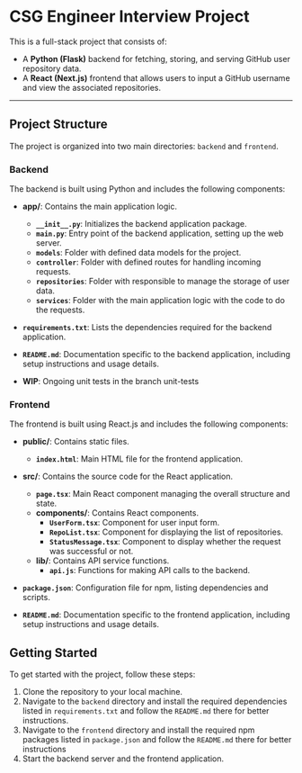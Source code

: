 # CSG Engineer Interview Project

This is a full-stack project that consists of:

- A **Python (Flask)** backend for fetching, storing, and serving GitHub user repository data.
- A **React (Next.js)** frontend that allows users to input a GitHub username and view the associated repositories.

---

## Project Structure

The project is organized into two main directories: `backend` and `frontend`.

### Backend

The backend is built using Python and includes the following components:

- **app/**: Contains the main application logic.
  - **`__init__.py`**: Initializes the backend application package.
  - **`main.py`**: Entry point of the backend application, setting up the web server.
  - **`models`**: Folder with defined data models for the project.
  - **`controller`**: Folder with defined routes for handling incoming requests.
  - **`repositories`**: Folder with responsible to manage the storage of user data.
  - **`services`**: Folder with the main application logic with the code to do the requests.
  
- **`requirements.txt`**: Lists the dependencies required for the backend application.

- **`README.md`**: Documentation specific to the backend application, including setup instructions and usage details.

- **WIP**: Ongoing unit tests in the branch unit-tests

### Frontend

The frontend is built using React.js and includes the following components:

- **public/**: Contains static files.
  - **`index.html`**: Main HTML file for the frontend application.

- **src/**: Contains the source code for the React application.
  - **`page.tsx`**: Main React component managing the overall structure and state.
  - **components/**: Contains React components.
    - **`UserForm.tsx`**: Component for user input form.
    - **`RepoList.tsx`**: Component for displaying the list of repositories.
    - **`StatusMessage.tsx`**: Component to display whether the request was successful or not.
  - **lib/**: Contains API service functions.
    - **`api.js`**: Functions for making API calls to the backend.

- **`package.json`**: Configuration file for npm, listing dependencies and scripts.

- **`README.md`**: Documentation specific to the frontend application, including setup instructions and usage details.

## Getting Started

To get started with the project, follow these steps:

1. Clone the repository to your local machine.
2. Navigate to the `backend` directory and install the required dependencies listed in `requirements.txt` and follow the `README.md` there for better instructions.
3. Navigate to the `frontend` directory and install the required npm packages listed in `package.json` and follow the `README.md` there for better instructions
4. Start the backend server and the frontend application.
